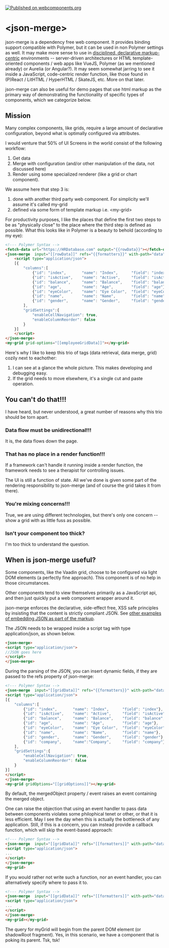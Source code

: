 [![Published on webcomponents.org](https://img.shields.io/badge/webcomponents.org-published-blue.svg)](https://www.webcomponents.org/element/bahrus/json-merge)

# \<json-merge\>

json-merge is a dependency free web component.  It provides binding support compatible with Polymer, but it can be used in non Polymer settings as well.  It may make more sense to use in [disciplined, declarative markup-centric](https://blog.153.io/2017/03/08/you-dont-get-amp/) environments -- server-driven architectures or HTML template-oriented components / web apps like VueJS, Polymer (as we mentioned already) or Aurelia (or Angular?). It may seem somewhat jarring to see it inside a JavaScript, code-centric render function, like those found in (P)React / LitHTML / HyperHTML / SkateJS, etc.  More on that later.

json-merge can also be useful for demo pages that use html markup as the primary way of demonstrating the functionality of specific types of components, which we categorize below.


## Mission

Many complex components, like grids, require a large amount of declarative configuration, beyond what is optimally configured via attributes.

I would venture that 50% of UI Screens in the world consist of the following workflow:  

1)  Get data 
2)  Merge with configuration (and/or other manipulation of the data, not discussed here)
3)  Render using some specialized renderer (like a grid or chart component).  

We assume here that step 3 is:

1) done with another third party web component.  For simplicity we'll assume it's called my-grid
2) defined via some form of template markup i.e. \<my-grid\>

For productivity purposes, I like the places that define the first two steps to be as "physically close" to the place where the third step is defined as possible.  What this looks like in Polymer is a beauty to behold (according to my eye):


```html
<!--- Polymer Syntax -->
<fetch-data url="https://HRDatabase.com" output="{{rowData}}"></fetch-data>
<json-merge  input="[[rowData]]" refs="{{formatters}}" with-path="data" merged-obj="{{employeeGridData}}">
    <script type="application/json">
    [{
        "columns":[
            {"id": "index",       "name": "Index",      "field": "index"},
            {"id": "isActive",    "name": "Active",     "field": "isActive"},
            {"id": "balance",     "name": "Balance",    "field": "balance", "formatter":  "${refs.dollarFormatter}"},
            {"id": "age",         "name": "Age",        "field": "age"},
            {"id": "eyeColor",    "name": "Eye Color",  "field": "eyeColor"},
            {"id": "name",        "name": "Name",       "field": "name"},
            {"id": "gender",      "name": "Gender",     "field": "gender"},
        ],
        "gridSettings":{
            "enableCellNavigation": true,
            "enableColumnReorder": false
        }
    }]
    </script>
</json-merge>
<my-grid grid-options="[[employeeGridData]]"></my-grid>
```


Here's why I like to keep this trio of tags (data retrieval, data merge, grid) cozily next to eachother:

1)  I can see at a glance the whole picture. This makes developing and debugging easy.
2)  If the grid needs to move elsewhere, it's a single cut and paste operation.

## You can't do that!!!

I have heard, but never understood, a great number of reasons why this trio should be torn apart.

###  Data flow must be unidirectional!!!

It is, the data flows down the page.

###  That has no place in a render function!!!

If a framework can't handle it running inside a render function, the framework needs to see a therapist for controlling issues. 

The UI is still a function of state.  All we've done is given some part of the rendering responsibility to json-merge (and of course the grid takes it from there).

### You're mixing concerns!!!

True, we are using different technologies, but there's only one concern -- show a grid with as little fuss as possible.

###  Isn't your component too thick?

I'm too thick to understand the question.

## When is json-merge useful?

Some components, like the Vaadin grid, choose to be configured via light DOM elements (a perfectly fine approach).  This component is of no help in those circumstances.

Other components tend to view themselves primarily as a JavaScript api, and then just quickly put a web component wrapper around it.  

json-merge enforces the declarative, side-effect free, XSS safe principles by insisting that the content is strictly compliant JSON.  See [other examples of embedding JSON as part of the markup](https://www.ampproject.org/docs/reference/components/amp-bin).

The JSON needs to be wrapped inside a script tag with type application/json, as shown below.

```html
<json-merge>
<script type="application/json">
//JSON goes here
</script>
</json-merge>
```

During the parsing of the JSON, you can insert dynamic fields, if they are passed to the refs property of json-merge:

```html
<!--- Polymer Syntax -->
<json-merge  input="[[gridData]]" refs="{{formatters}}" with-path="data" merged-obj="{{gridOptions}}">
<script type="application/json">
[{
    "columns":[
        {"id": "index",       "name": "Index",      "field": "index"},
        {"id": "isActive",    "name": "Active",     "field": "isActive"},
        {"id": "balance",     "name": "Balance",    "field": "balance", "formatter":  "${refs.testFormatter}"},
        {"id": "age",         "name": "Age",        "field": "age"},
        {"id": "eyeColor",    "name": "Eye Color",  "field": "eyeColor"},
        {"id": "name",        "name": "Name",       "field": "name"},
        {"id": "gender",      "name": "Gender",     "field": "gender"},
        {"id": "company",     "name":"Company",     "field": "company"}
    ],
    "gridSettings":{
        "enableCellNavigation": true,
        "enableColumnReorder": false
    }
}]
</script>
</json-merge>
<my-grid gridOptions="[[gridOptions]]"></my-grid>
```

By default, the mergedObject property / event raises an event containing the merged object.

One can raise the objection that using an event handler to pass data between components violates some philophical tenet or other, or that it is less efficient.  May I see the day when this is actually the bottleneck of any application.  Still, if this is a concern, you can instead provide a callback function, which will skip the event-based approach:

```html
<!--- Polymer Syntax -->
<json-merge  input="[[gridData]]" refs="[[formatters]]" with-path="data" post-merge-callback-fn="[[renderGrid]]">
<script type="application/json">
...
</script>
</json-merge>
<my-grid>
```

If you would rather not write such a function, nor an event handler, you can alternatively specify where to pass it to.

```html
<!--- Polymer Syntax -->
<json-merge  input="[[gridData]]" refs="[[formatters]]" with-path="data" pass-to="myGrid{gridOptions:detail.mergedObject}">
<script type="application/json">
...
</script>
</json-merge>
<my-grid></my-grid>
```

The query for myGrid will begin from the parent DOM element (or shadowRoot fragment).  Yes, in this scenario, we have a component that is poking its parent.  Tsk, tsk!   
